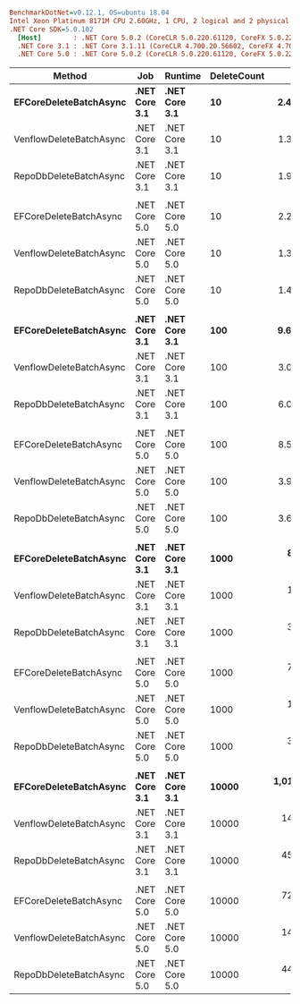 ``` ini

BenchmarkDotNet=v0.12.1, OS=ubuntu 18.04
Intel Xeon Platinum 8171M CPU 2.60GHz, 1 CPU, 2 logical and 2 physical cores
.NET Core SDK=5.0.102
  [Host]        : .NET Core 5.0.2 (CoreCLR 5.0.220.61120, CoreFX 5.0.220.61120), X64 RyuJIT
  .NET Core 3.1 : .NET Core 3.1.11 (CoreCLR 4.700.20.56602, CoreFX 4.700.20.56604), X64 RyuJIT
  .NET Core 5.0 : .NET Core 5.0.2 (CoreCLR 5.0.220.61120, CoreFX 5.0.220.61120), X64 RyuJIT


```
|                  Method |           Job |       Runtime | DeleteCount |         Mean |      Error |     StdDev |       Median | Ratio | RatioSD |     Gen 0 |     Gen 1 |     Gen 2 |    Allocated |
|------------------------ |-------------- |-------------- |------------ |-------------:|-----------:|-----------:|-------------:|------:|--------:|----------:|----------:|----------:|-------------:|
|  **EFCoreDeleteBatchAsync** | **.NET Core 3.1** | **.NET Core 3.1** |          **10** |     **2.427 ms** |  **0.0482 ms** |  **0.0644 ms** |     **2.410 ms** |  **1.00** |    **0.00** |    **3.9063** |         **-** |         **-** |    **107.99 KB** |
| VenflowDeleteBatchAsync | .NET Core 3.1 | .NET Core 3.1 |          10 |     1.333 ms |  0.0222 ms |  0.0256 ms |     1.330 ms |  0.55 |    0.02 |         - |         - |         - |     23.64 KB |
|  RepoDbDeleteBatchAsync | .NET Core 3.1 | .NET Core 3.1 |          10 |     1.950 ms |  0.1108 ms |  0.3266 ms |     2.002 ms |  0.64 |    0.04 |    1.9531 |         - |         - |     43.77 KB |
|                         |               |               |             |              |            |            |              |       |         |           |           |           |              |
|  EFCoreDeleteBatchAsync | .NET Core 5.0 | .NET Core 5.0 |          10 |     2.295 ms |  0.0308 ms |  0.0288 ms |     2.293 ms |  1.00 |    0.00 |    3.9063 |         - |         - |     91.83 KB |
| VenflowDeleteBatchAsync | .NET Core 5.0 | .NET Core 5.0 |          10 |     1.336 ms |  0.0253 ms |  0.0237 ms |     1.331 ms |  0.58 |    0.01 |         - |         - |         - |      23.5 KB |
|  RepoDbDeleteBatchAsync | .NET Core 5.0 | .NET Core 5.0 |          10 |     1.425 ms |  0.0277 ms |  0.0285 ms |     1.418 ms |  0.62 |    0.02 |         - |         - |         - |     33.84 KB |
|                         |               |               |             |              |            |            |              |       |         |           |           |           |              |
|  **EFCoreDeleteBatchAsync** | **.NET Core 3.1** | **.NET Core 3.1** |         **100** |     **9.685 ms** |  **0.1931 ms** |  **0.2066 ms** |     **9.671 ms** |  **1.00** |    **0.00** |   **46.8750** |   **15.6250** |         **-** |   **1009.16 KB** |
| VenflowDeleteBatchAsync | .NET Core 3.1 | .NET Core 3.1 |         100 |     3.066 ms |  0.0549 ms |  0.0654 ms |     3.054 ms |  0.32 |    0.01 |    7.8125 |         - |         - |    165.16 KB |
|  RepoDbDeleteBatchAsync | .NET Core 3.1 | .NET Core 3.1 |         100 |     6.067 ms |  0.8154 ms |  2.4042 ms |     6.016 ms |  0.46 |    0.11 |   15.6250 |    3.9063 |         - |    306.83 KB |
|                         |               |               |             |              |            |            |              |       |         |           |           |           |              |
|  EFCoreDeleteBatchAsync | .NET Core 5.0 | .NET Core 5.0 |         100 |     8.555 ms |  0.0865 ms |  0.0809 ms |     8.550 ms |  1.00 |    0.00 |   31.2500 |         - |         - |    810.01 KB |
| VenflowDeleteBatchAsync | .NET Core 5.0 | .NET Core 5.0 |         100 |     3.917 ms |  0.5365 ms |  1.5045 ms |     3.144 ms |  0.46 |    0.11 |    7.8125 |         - |         - |    165.17 KB |
|  RepoDbDeleteBatchAsync | .NET Core 5.0 | .NET Core 5.0 |         100 |     3.642 ms |  0.2132 ms |  0.5763 ms |     3.394 ms |  0.53 |    0.10 |   11.7188 |    3.9063 |         - |    214.37 KB |
|                         |               |               |             |              |            |            |              |       |         |           |           |           |              |
|  **EFCoreDeleteBatchAsync** | **.NET Core 3.1** | **.NET Core 3.1** |        **1000** |    **89.440 ms** |  **1.7805 ms** |  **1.5784 ms** |    **89.064 ms** |  **1.00** |    **0.00** |  **500.0000** |  **166.6667** |         **-** |  **11587.05 KB** |
| VenflowDeleteBatchAsync | .NET Core 3.1 | .NET Core 3.1 |        1000 |    14.546 ms |  0.2886 ms |  0.3951 ms |    14.592 ms |  0.16 |    0.01 |   62.5000 |   31.2500 |         - |   1596.45 KB |
|  RepoDbDeleteBatchAsync | .NET Core 3.1 | .NET Core 3.1 |        1000 |    31.729 ms |  0.5351 ms |  0.5006 ms |    31.765 ms |  0.35 |    0.01 |  250.0000 |  125.0000 |         - |   4596.61 KB |
|                         |               |               |             |              |            |            |              |       |         |           |           |           |              |
|  EFCoreDeleteBatchAsync | .NET Core 5.0 | .NET Core 5.0 |        1000 |    70.693 ms |  1.4090 ms |  2.1936 ms |    70.297 ms |  1.00 |    0.00 |  428.5714 |  142.8571 |         - |   7888.57 KB |
| VenflowDeleteBatchAsync | .NET Core 5.0 | .NET Core 5.0 |        1000 |    14.435 ms |  0.2766 ms |  0.3293 ms |    14.505 ms |  0.20 |    0.01 |   78.1250 |   31.2500 |         - |   1596.53 KB |
|  RepoDbDeleteBatchAsync | .NET Core 5.0 | .NET Core 5.0 |        1000 |    34.529 ms |  0.9065 ms |  2.6443 ms |    34.298 ms |  0.50 |    0.03 |  125.0000 |   62.5000 |         - |   3408.65 KB |
|                         |               |               |             |              |            |            |              |       |         |           |           |           |              |
|  **EFCoreDeleteBatchAsync** | **.NET Core 3.1** | **.NET Core 3.1** |       **10000** | **1,018.776 ms** | **20.0870 ms** | **25.4036 ms** | **1,013.508 ms** |  **1.00** |    **0.00** | **8000.0000** | **3000.0000** | **1000.0000** |  **136594.7 KB** |
| VenflowDeleteBatchAsync | .NET Core 3.1 | .NET Core 3.1 |       10000 |   142.719 ms |  2.7206 ms |  2.5448 ms |   143.019 ms |  0.14 |    0.00 | 1000.0000 |  666.6667 |  666.6667 |  15610.07 KB |
|  RepoDbDeleteBatchAsync | .NET Core 3.1 | .NET Core 3.1 |       10000 |   451.766 ms |  6.0207 ms |  5.3372 ms |   451.572 ms |  0.44 |    0.01 | 7000.0000 | 3000.0000 | 1000.0000 | 121314.77 KB |
|                         |               |               |             |              |            |            |              |       |         |           |           |           |              |
|  EFCoreDeleteBatchAsync | .NET Core 5.0 | .NET Core 5.0 |       10000 |   727.807 ms |  8.6514 ms |  7.6692 ms |   726.814 ms |  1.00 |    0.00 | 4000.0000 | 1000.0000 |         - |  78780.92 KB |
| VenflowDeleteBatchAsync | .NET Core 5.0 | .NET Core 5.0 |       10000 |   142.351 ms |  2.8291 ms |  3.3679 ms |   141.887 ms |  0.20 |    0.00 | 1250.0000 | 1000.0000 |  750.0000 |  15609.04 KB |
|  RepoDbDeleteBatchAsync | .NET Core 5.0 | .NET Core 5.0 |       10000 |   441.842 ms |  8.5707 ms |  8.0171 ms |   441.242 ms |  0.61 |    0.01 | 6000.0000 | 2000.0000 | 1000.0000 | 112241.98 KB |
